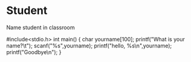 # Student
Name student in classroom

#include<stdio.h>
int main()
{
      char yourname[100];
      printf("What is your name?\t");
      scanf("%s",yourname);
      printf("hello, %s\n",yourname);
      printf("Goodbye\n");
}
